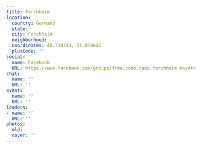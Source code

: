 ```yaml
---
title: Forchheim
location:
  country: Germany
  state: 
  city: Forchheim
  neighborhood: 
  coordinates: 49.718713, 11.059642
  plusCode: ''
social:
  name: Facebook
  URL: https://www.facebook.com/groups/free.code.camp.forchheim.bayern
chat:
  name: ''
  URL: ''
event:
  name: ''
  URL: ''
leaders:
- name: ''
  URL: ''
photos:
  old: 
  cover: ''
---
```

